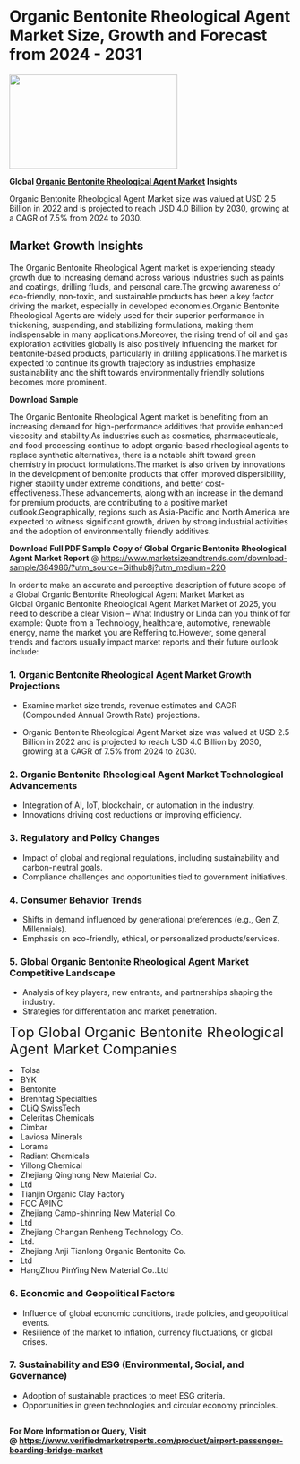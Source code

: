 <H1>Organic Bentonite Rheological Agent Market Size, Growth and Forecast from 2024 - 2031</H1><img class="aligncenter size-medium wp-image-584254" src="https://thirdeyenews.in/wp-content/uploads/2024/09/Global-Market-Research-300x168.jpeg" alt="" width="300" height="168" /><p><strong>Global&nbsp;<a href="https://www.marketsizeandtrends.com/download-sample/384986/?utm_source=Github8j?utm_medium=220">Organic Bentonite Rheological Agent Market</a> Insights</strong></p><p>Organic Bentonite Rheological Agent Market size was valued at USD 2.5 Billion in 2022 and is projected to reach USD 4.0 Billion by 2030, growing at a CAGR of 7.5% from 2024 to 2030.</p><p><h2>Market Growth Insights</h2> <p>The Organic Bentonite Rheological Agent market is experiencing steady growth due to increasing demand across various industries such as paints and coatings, drilling fluids, and personal care.The growing awareness of eco-friendly, non-toxic, and sustainable products has been a key factor driving the market, especially in developed economies.Organic Bentonite Rheological Agents are widely used for their superior performance in thickening, suspending, and stabilizing formulations, making them indispensable in many applications.Moreover, the rising trend of oil and gas exploration activities globally is also positively influencing the market for bentonite-based products, particularly in drilling applications.The market is expected to continue its growth trajectory as industries emphasize sustainability and the shift towards environmentally friendly solutions becomes more prominent.</p> <p><strong>Download Sample</strong></p> <p>The Organic Bentonite Rheological Agent market is benefiting from an increasing demand for high-performance additives that provide enhanced viscosity and stability.As industries such as cosmetics, pharmaceuticals, and food processing continue to adopt organic-based rheological agents to replace synthetic alternatives, there is a notable shift toward green chemistry in product formulations.The market is also driven by innovations in the development of bentonite products that offer improved dispersibility, higher stability under extreme conditions, and better cost-effectiveness.These advancements, along with an increase in the demand for premium products, are contributing to a positive market outlook.Geographically, regions such as Asia-Pacific and North America are expected to witness significant growth, driven by strong industrial activities and the adoption of environmentally friendly additives.<p><span class=""><strong>Download Full PDF Sample Copy of Global Organic Bentonite Rheological Agent Market Report</strong> @ <a href="https://www.marketsizeandtrends.com/download-sample/384986/?utm_source=Github8j?utm_medium=220" target="_blank">https://www.marketsizeandtrends.com/download-sample/384986/?utm_source=Github8j?utm_medium=220</a></span></p><p>In order to make an accurate and perceptive description of future scope of a Global&nbsp;Organic Bentonite Rheological Agent Market Market as Global&nbsp;Organic Bentonite Rheological Agent Market Market of 2025, you need to describe a clear Vision &ndash; What Industry or Linda can you think of for example: Quote from a Technology, healthcare, automotive, renewable energy, name the market you are Reffering to.However, some general trends and factors usually impact market reports and their future outlook include:</p><h3>1.&nbsp;<strong>Organic Bentonite Rheological Agent Market Growth Projections</strong></h3><ul><li>Examine market size trends, revenue estimates and CAGR (Compounded Annual Growth Rate) projections.</li><li><p>Organic Bentonite Rheological Agent Market size was valued at USD 2.5 Billion in 2022 and is projected to reach USD 4.0 Billion by 2030, growing at a CAGR of 7.5% from 2024 to 2030.</p></li></ul><h3>2.&nbsp;<strong>Organic Bentonite Rheological Agent Market Technological Advancements</strong></h3><ul><li>Integration of AI, IoT, blockchain, or automation in the industry.</li><li>Innovations driving cost reductions or improving efficiency.</li></ul><h3>3.&nbsp;<strong>Regulatory and Policy Changes</strong></h3><ul><li>Impact of global and regional regulations, including sustainability and carbon-neutral goals.</li><li>Compliance challenges and opportunities tied to government initiatives.</li></ul><h3>4.&nbsp;<strong>Consumer Behavior Trends</strong></h3><ul><li>Shifts in demand influenced by generational preferences (e.g., Gen Z, Millennials).</li><li>Emphasis on eco-friendly, ethical, or personalized products/services.</li></ul><h3>5.&nbsp;<strong>Global Organic Bentonite Rheological Agent Market Competitive Landscape</strong></h3><ul><li>Analysis of key players, new entrants, and partnerships shaping the industry.</li><li>Strategies for differentiation and market penetration.</li></ul><p data-pm-slice="1 1 []"><span style="color: inherit; font-family: inherit; font-size: 25px;">Top Global Organic Bentonite Rheological Agent Market Companies</span></p><div class="" data-test-id=""><p><li>Tolsa</li><li> BYK</li><li> Bentonite</li><li> Brenntag Specialties</li><li> CLiQ SwissTech</li><li> Celeritas Chemicals</li><li> Cimbar</li><li> Laviosa Minerals</li><li> Lorama</li><li> Radiant Chemicals</li><li> Yillong Chemical</li><li> Zhejiang Qinghong New Material Co.</li><li> Ltd</li><li> Tianjin Organic Clay Factory</li><li> FCC Â®INC</li><li> Zhejiang Camp-shinning New Material Co.</li><li>Ltd</li><li> Zhejiang Changan Renheng Technology Co.</li><li> Ltd.</li><li> Zhejiang Anji Tianlong Organic Bentonite Co.</li><li>Ltd</li><li> HangZhou PinYing New Material Co..Ltd</li></p></div><h3>6.&nbsp;<strong>Economic and Geopolitical Factors</strong></h3><ul><li>Influence of global economic conditions, trade policies, and geopolitical events.</li><li>Resilience of the market to inflation, currency fluctuations, or global crises.</li></ul><h3>7.&nbsp;<strong>Sustainability and ESG (Environmental, Social, and Governance)</strong></h3><ul><li>Adoption of sustainable practices to meet ESG criteria.</li><li>Opportunities in green technologies and circular economy principles.</li></ul><h2><strong style="font-size: 14px;">For More Information or Query, Visit @&nbsp;</strong><a style="background-color: #ffffff; font-size: 14px;" href="https://www.marketsizeandtrends.com/report/organic-bentonite-rheological-agent-market/" target="_blank">https://www.verifiedmarketreports.com/product/airport-passenger-boarding-bridge-market</a></h2>
